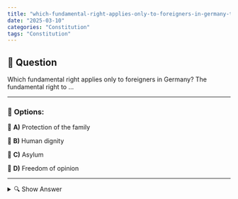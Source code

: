 ```yaml
---
title: "which-fundamental-right-applies-only-to-foreigners-in-germany-the-fundamental-right-to-"
date: "2025-03-10"
categories: "Constitution"
tags: "Constitution"
---
```


## 📌 **Question**

Which fundamental right applies only to foreigners in Germany? The fundamental right to ...



---

### 📝 **Options:**

🔘 **A)** Protection of the family

🔘 **B)** Human dignity

🔘 **C)** Asylum

🔘 **D)** Freedom of opinion

---

<details>
  <summary>🔍 Show Answer</summary>

  <p>
💡  <b>Correct Answer:</b>  c
  </p>
  <p>
    📖<b>Explanation:</b>
    In Germany, fundamental rights are enshrined in the Basic Law, which apply to both citizens and foreigners. However, there are certain rights that are specifically aimed at foreigners and their residence status. These rights are intended to ensure the protection and integration of people who do not have German citizenship. For example, the right to asylum plays a central role for those seeking protection, while other fundamental rights such as human dignity apply universally. Understanding these differences is important for legal issues in the context of migration.
  </p>
</details>
